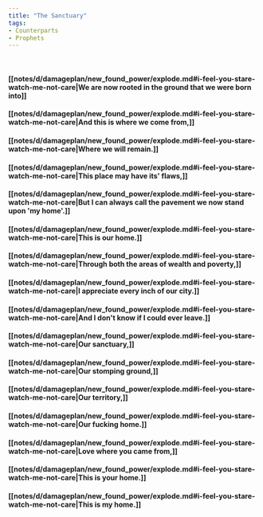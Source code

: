 ```yaml
---
title: "The Sanctuary"
tags:
- Counterparts
- Prophets
---
```

&nbsp;
#### [[notes/d/damageplan/new_found_power/explode.md#i-feel-you-stare-watch-me-not-care|We are now rooted in the ground that we were born into]]
#### [[notes/d/damageplan/new_found_power/explode.md#i-feel-you-stare-watch-me-not-care|And this is where we come from,]]
#### [[notes/d/damageplan/new_found_power/explode.md#i-feel-you-stare-watch-me-not-care|Where we will remain.]]
#### [[notes/d/damageplan/new_found_power/explode.md#i-feel-you-stare-watch-me-not-care|This place may have its' flaws,]]
#### [[notes/d/damageplan/new_found_power/explode.md#i-feel-you-stare-watch-me-not-care|But I can always call the pavement we now stand upon 'my home'.]]
#### [[notes/d/damageplan/new_found_power/explode.md#i-feel-you-stare-watch-me-not-care|This is our home.]]
#### [[notes/d/damageplan/new_found_power/explode.md#i-feel-you-stare-watch-me-not-care|Through both the areas of wealth and poverty,]]
#### [[notes/d/damageplan/new_found_power/explode.md#i-feel-you-stare-watch-me-not-care|I appreciate every inch of our city.]]
#### [[notes/d/damageplan/new_found_power/explode.md#i-feel-you-stare-watch-me-not-care|And I don't know if I could ever leave.]]
#### [[notes/d/damageplan/new_found_power/explode.md#i-feel-you-stare-watch-me-not-care|Our sanctuary,]]
#### [[notes/d/damageplan/new_found_power/explode.md#i-feel-you-stare-watch-me-not-care|Our stomping ground,]]
#### [[notes/d/damageplan/new_found_power/explode.md#i-feel-you-stare-watch-me-not-care|Our territory,]]
#### [[notes/d/damageplan/new_found_power/explode.md#i-feel-you-stare-watch-me-not-care|Our fucking home.]]
#### [[notes/d/damageplan/new_found_power/explode.md#i-feel-you-stare-watch-me-not-care|Love where you came from,]]
#### [[notes/d/damageplan/new_found_power/explode.md#i-feel-you-stare-watch-me-not-care|This is your home.]]
#### [[notes/d/damageplan/new_found_power/explode.md#i-feel-you-stare-watch-me-not-care|This is my home.]]
